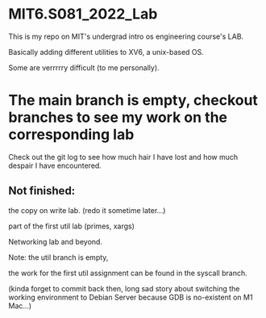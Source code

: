 # MIT6.S081_2022_Lab

This is my repo on MIT's undergrad intro os engineering course's LAB.

Basically adding different utilities to XV6, a unix-based OS.

Some are verrrrry difficult (to me personally).

# The main branch is empty, checkout branches to see my work on the corresponding lab

Check out the git log to see how much hair I have lost and how much despair I have encountered.



## Not finished:
the copy on write lab. (redo it sometime later...)

part of the first util lab (primes, xargs)

Networking lab and beyond.

Note: the util branch is empty,

the work for the first util assignment can be found in the syscall branch.

(kinda forget to commit back then, long sad story about switching the working environment to Debian Server because GDB is no-existent on M1 Mac...)
